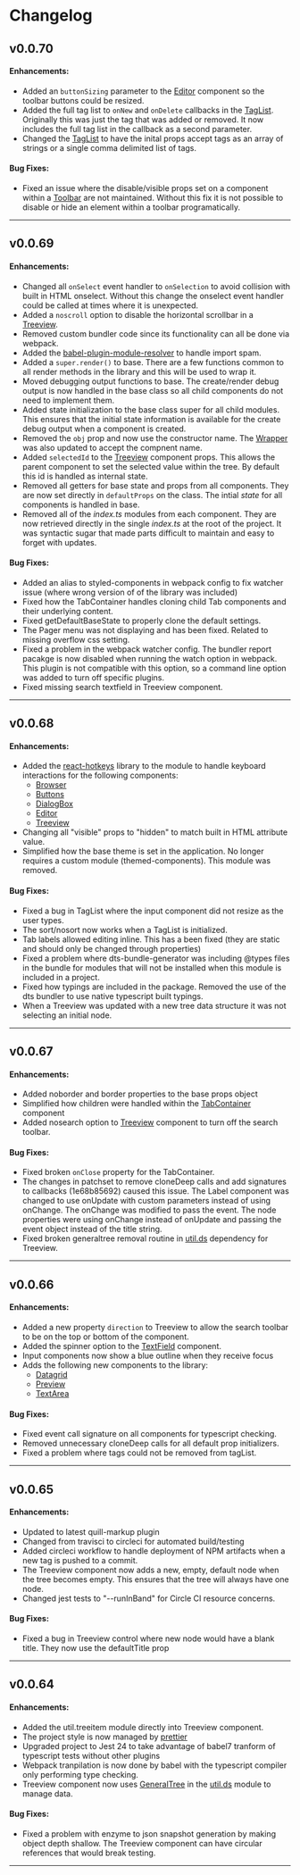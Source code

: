 # Changelog

## v0.0.70
#### Enhancements:

- Added an `buttonSizing` parameter to the [Editor](https://github.com/jmquigley/gadgets/blob/master/docs/lib/editor/Editor.md) component so the toolbar buttons could be resized.
- Added the full tag list to `onNew` and `onDelete` callbacks in the [TagList](https://github.com/jmquigley/gadgets/blob/master/docs/lib/tagList/TagList.md).  Originally this was just the tag that was added or removed.  It now includes the full tag list in the callback as a second parameter.
- Changed the [TagList](https://github.com/jmquigley/gadgets/blob/master/docs/lib/tagList/TagList.md) to have the inital props accept tags as an array of strings or a single comma delimited list of tags.

#### Bug Fixes:

- Fixed an issue where the disable/visible props set on a component within a [Toolbar](https://github.com/jmquigley/gadgets/blob/master/docs/lib/toolbar/Toolbar.md) are not maintained.  Without this fix it is not possible to disable or hide an element within a toolbar programatically.

---

## v0.0.69
#### Enhancements:

- Changed all `onSelect` event handler to `onSelection` to avoid collision with built in HTML onselect.  Without this change the onselect event handler could be called at times where it is unexpected.
- Added a `noscroll` option to disable the horizontal scrollbar in a [Treeview](https://github.com/jmquigley/gadgets/blob/master/docs/lib/treeview/Treeview.md).
- Removed custom bundler code since its functionality can all be done via webpack.
- Added the [babel-plugin-module-resolver](https://github.com/tleunen/babel-plugin-module-resolver) to handle import spam.
- Added a `super.render()` to base.  There are a few functions common to all render methods in the library and this will be used to wrap it.
- Moved debugging output functions to base.  The create/render debug output is now handled in the base class so all child components do not need to implement them.
- Added state initialization to the base class super for all child modules.  This ensures that the initial state information is available for the create debug output when a component is created.
- Removed the `obj` prop and now use the constructor name.  The [Wrapper](https://github.com/jmquigley/gadgets/blob/master/docs/lib/shared/wrapper.md) was also updated to accept the compnent name.
- Added `selectedId` to the [Treeview](https://github.com/jmquigley/gadgets/blob/master/docs/lib/treeview/Treeview.md) component props.  This allows the parent component to set the selected value within the tree.  By default this id is handled as internal state.
- Removed all getters for base state and props from all components.  They are now set directly in `defaultProps` on the class.  The intial *state* for all components is handled in base.
- Removed all of the *index.ts* modules from each component.  They are now retrieved directly in the single *index.ts* at the root of the project.  It was syntactic sugar that made parts difficult to maintain and easy to forget with updates.

#### Bug Fixes:

- Added an alias to styled-components in webpack config to fix watcher issue (where wrong version of of the library was included)
- Fixed how the TabContainer handles cloning child Tab components and their underlying content.
- Fixed getDefaultBaseState to properly clone the default settings.
- The Pager menu was not displaying and has been fixed.  Related to missing overflow css setting.
- Fixed a problem in the webpack watcher config.  The bundler report pacakge is now disabled when running the watch option in webpack.  This plugin is not compatible with this option, so a command line option was added to turn off specific plugins.
- Fixed missing search textfield in Treeview component.

---

## v0.0.68
#### Enhancements:

- Added the [react-hotkeys](https://github.com/greena13/react-hotkeys) library to the module to handle keyboard interactions for the following components:
  - [Browser](https://github.com/jmquigley/gadgets/blob/master/docs/lib/browser/Browser.md)
  - [Buttons](https://github.com/jmquigley/gadgets/blob/master/docs/lib/button/Button.md)
  - [DialogBox](https://github.com/jmquigley/gadgets/blob/master/docs/lib/dialogBox/DialogBox.md)
  - [Editor](https://github.com/jmquigley/gadgets/blob/master/docs/lib/editor/Editor.md)
  - [Treeview](https://github.com/jmquigley/gadgets/blob/master/docs/lib/treeview/Treeview.md)
- Changing all "visible" props to "hidden" to match built in HTML attribute value.
- Simplified how the base theme is set in the application.  No longer requires a custom module (themed-components).  This module was removed.

#### Bug Fixes:

- Fixed a bug in TagList where the input component did not resize as the user types.
- The sort/nosort now works when a TagList is initialized.
- Tab labels allowed editing inline.  This has a been fixed (they are static and should only be changed through properties)
- Fixed a problem where dts-bundle-generator was including @types files in the bundle for modules that will not be installed when this module is included in a project.
- Fixed how typings are included in the package.  Removed the use of the dts bundler to use native typescript built typings.
- When a Treeview was updated with a new tree data structure it was not selecting an initial node.

---

## v0.0.67
#### Enhancements:

- Added noborder and border properties to the base props object
- Simplified how children were handled within the [TabContainer](https://github.com/jmquigley/gadgets/blob/master/docs/lib/tabs/TabContainer.md) component
- Added nosearch option to [Treeview](https://github.com/jmquigley/gadgets/blob/master/docs/lib/treeview/Treeview.md) component to turn off the search toolbar.

#### Bug Fixes:

- Fixed broken `onClose` property for the TabContainer.
- The changes in patchset to remove cloneDeep calls and add signatures to callbacks (1e68b85692) caused this issue.  The Label component was changed to use onUpdate with custom parameters instead of using onChange.  The onChange was modified to pass the event.  The node properties were using onChange instead of onUpdate and passing the event object instead of the title string.
- Fixed broken generaltree removal routine in [util.ds](https://github.com/jmquigley/util.ds) dependency for Treeview.

---

## v0.0.66
#### Enhancements:

- Added a new property `direction` to Treeview to allow the search toolbar to be on the top or bottom of the component.
- Added the spinner option to the [TextField](https://github.com/jmquigley/gadgets/blob/master/docs/lib/textField/TextField.md) component.
- Input components now show a blue outline when they receive focus
- Adds the following new components to the library:
  - [Datagrid](https://github.com/jmquigley/gadgets/blob/master/docs/lib/datagrid/Datagrid.md)
  - [Preview](https://github.com/jmquigley/gadgets/blob/master/docs/lib/preview/Preview.md)
  - [TextArea](https://github.com/jmquigley/gadgets/blob/master/docs/lib/textArea/TextArea.md)

#### Bug Fixes:

- Fixed event call signature on all components for typescript checking.
- Removed unnecessary cloneDeep calls for all default prop initializers.
- Fixed a problem where tags could not be removed from tagList.

---

## v0.0.65
#### Enhancements:

- Updated to latest quill-markup plugin
- Changed from travisci to circleci for automated build/testing
- Added circleci workflow to handle deployment of NPM artifacts when a new tag is pushed to a commit.
- The Treeview component now adds a new, empty, default node when the tree becomes empty.  This ensures that the tree will always have one node.
- Changed jest tests to "--runInBand" for Circle CI resource concerns.

#### Bug Fixes:

- Fixed a bug in Treeview control where new node would have a blank title.  They now use the defaultTitle prop

---

## v0.0.64
#### Enhancements:

- Added the util.treeitem module directly into Treeview component.
- The project style is now managed by [prettier](https://prettier.io/)
- Upgraded project to Jest 24 to take advantage of babel7 tranform of typescript tests without other plugins
- Webpack tranpilation is now done by babel with the typescript compiler only performing type checking.
- Treeview component now uses [GeneralTree](https://github.com/jmquigley/util.ds/blob/master/docs/lib/generaltree.md) in the [util.ds](https://github.com/jmquigley/util.ds) module to manage data.

#### Bug Fixes:

- Fixed a problem with enzyme to json snapshot generation by making object depth shallow.  The Treeview component can have circular references that would break testing.

---
